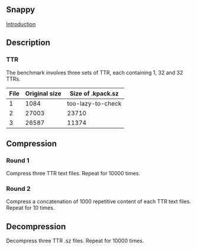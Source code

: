 Snappy
---

[Introduction](https://github.com/google/snappy)

## Description

### TTR

The benchmark involves three sets of TTR, each containing 1, 32 and 32 TTRs.

| File | Original size | Size of .kpack.sz |
|------|---------------|-------------------|
|    1 |          1084 | too-lazy-to-check |
|    2 |         27003 |             23710 |
|    3 |         26587 |             11374 |


## Compression

### Round 1

Compress three TTR text files. Repeat for 10000 times.

### Round 2

Compress a concatenation of 1000 repetitive content of each TTR text files. Repeat for 10 times.


## Decompression

Decompress three TTR .sz files. Repeat for 10000 times.
